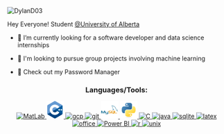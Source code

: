 <p align="left"> <img src="https://komarev.com/ghpvc/?username=DylanD03&label=Views&color=000000&style=flat-square" alt="DylanD03" /> </p>
<h4align="center">Hey Everyone! Student <a href="https://www.ualberta.ca/computing-science/index.html">@University of Alberta</a>

- 🔭 I’m currently looking for a software developer and data science internships

- 🤝 I'm looking to pursue group projects involving machine learning

- 💬 Check out my Password Manager

<h3 align="center">Languages/Tools:</h3>
<p align="center"> 
 <a href="https://www.mathworks.com/products/matlab.html" target="_blank"> <img src="https://upload.wikimedia.org/wikipedia/commons/2/21/Matlab_Logo.png" alt="MatLab" width="40" height="40"/> </a> <a href="https://www.w3schools.com/cpp/" target="_blank"> <img src="https://raw.githubusercontent.com/devicons/devicon/master/icons/cplusplus/cplusplus-original.svg" alt="cplusplus" width="40" height="40"/> </a> <a href="https://cloud.google.com" target="_blank"> <img src="https://www.vectorlogo.zone/logos/google_cloud/google_cloud-icon.svg" alt="gcp" width="40" height="40"/> </a> <a href="https://git-scm.com/" target="_blank"> <img src="https://www.vectorlogo.zone/logos/git-scm/git-scm-icon.svg" alt="git" width="40" height="40"/> </a> <a href="https://www.mysql.com/" target="_blank"> <img src="https://raw.githubusercontent.com/devicons/devicon/master/icons/mysql/mysql-original-wordmark.svg" alt="mysql" width="40" height="40"/> </a> <a href="https://www.python.org" target="_blank"> <img src="https://raw.githubusercontent.com/devicons/devicon/master/icons/python/python-original.svg" alt="python" width="40" height="40"/> </a> <a href="https://en.wikipedia.org/wiki/C_(programming_language)" target="_blank"> <img src="https://upload.wikimedia.org/wikipedia/commons/thumb/1/18/C_Programming_Language.svg/1200px-C_Programming_Language.svg.png" alt="C" width="40" height="40"/> </a> <a href="https://www.java.com/en/" target="_blank"> <img src="https://upload.wikimedia.org/wikipedia/en/thumb/3/30/Java_programming_language_logo.svg/1200px-Java_programming_language_logo.svg.png" alt="java" width="40" height="40"/> </a> <a href="https://www.sqlite.org/" target="_blank"> <img src="https://www.vectorlogo.zone/logos/sqlite/sqlite-icon.svg" alt="sqlite" width="40" height="40"/> </a>
<a href="https://www.latex-project.org/" target="_blank"> <img src="https://i.ibb.co/5T3r3QH/latex-2.png" alt="latex" width="40" height="40"/>  </a> 
<a href="https://www.office.com/" target="_blank"> <img src="https://cdn3.iconfinder.com/data/icons/popular-services-brands-vol-2/512/microsoft-office-512.png" alt="office" width="40" height="40"/>  </a> 
<a href="https://www.office.com/" target="_blank"> <img src = "https://img.icons8.com/color/48/000000/power-bi.png" alt="Power BI" width="40" height="40"/>  </a> 
<a href="https://www.r-project.org/" target="_blank"> <img src="https://upload.wikimedia.org/wikipedia/commons/thumb/1/1b/R_logo.svg/1200px-R_logo.svg.png" alt="r" width="40" height="40"/>
<a href="https://en.wikipedia.org/wiki/Unix" target="_blank"> <img src="https://i.pinimg.com/originals/d0/80/98/d0809820b4ae281cefd24b5b65ad98ff.png" alt="unix" width="40" height="40"/>
<a href="https://linkedin.com/in/dyland03" target="blank">
  </p>
